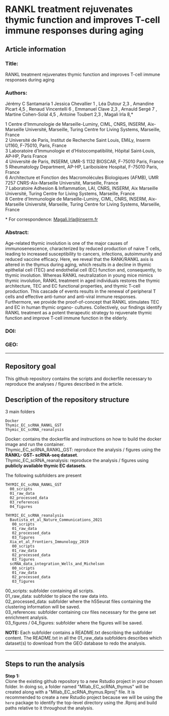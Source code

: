 # RANKL treatment rejuvenates thymic function and improves T-cell immune responses during aging
## Article information

### Title:
RANKL treatment rejuvenates thymic function and improves T-cell immune responses during aging

### Authors:
Jérémy C Santamaria 1 Jessica Chevallier 1 , Léa Dutour 2,3 , Amandine Picart 4,5 , Renaud
Vincentelli 6 , Emmanuel Clave 2,3 , Arnauld Sergé 7 , Martine Cohen-Solal 4,5 , Antoine Toubert 2,3 ,
Magali Irla 8,*

1 Centre d'Immunologie de Marseille-Luminy, CIML, CNRS, INSERM, Aix-Marseille Université,
Marseille, Turing Centre for Living Systems, Marseille, France  
2 Université de Paris, Institut de Recherche Saint Louis, EMiLy, Inserm U1160, F-75010, Paris, France  
3 Laboratoire d’Immunologie et d’Histocompatibilité, Hôpital Saint‐Louis, AP‐HP, Paris France  
4 Université de Paris, INSERM, UMR-S 1132 BIOSCAR, F-75010 Paris, France  
5 Rheumatology Department, AP-HP, Lariboisière Hospital, F-75010 Paris, France  
6 Architecture et Fonction des Macromolécules Biologiques (AFMB), UMR 7257 CNRS-Aix-Marseille
Université, Marseille, France  
7 Laboratoire Adhesion &amp; Inflammation, LAI, CNRS, INSERM, Aix Marseille Université, Turing Centre
for Living Systems, Marseille, France  
8 Centre d'Immunologie de Marseille-Luminy, CIML, CNRS, INSERM, Aix-Marseille Université,
Marseille, Turing Centre for Living Systems, Marseille, France  

\* For correspondence: Magali.Irla@inserm.fr

### Abstract:
Age-related thymic involution is one of the major causes of immunosenescence,
characterized by reduced production of naive T cells, leading to increased susceptibility to
cancers, infections, autoimmunity and reduced vaccine efficacy. Here, we reveal that the
RANK/RANKL axis is altered in the thymus during aging, which results in a decline in thymic
epithelial cell (TEC) and endothelial cell (EC) function and, consequently, to thymic
involution. Whereas RANKL neutralization in young mice mimics thymic involution, RANKL
treatment in aged individuals restores the thymic architecture, TEC and EC functional
properties, and thymic T-cell production. This cascade of events results in the renewal of
peripheral T cells and effective anti-tumor and anti-viral immune responses. Furthermore, we
provide the proof-of-concept that RANKL stimulates TEC and EC in human thymic organo-
cultures. Collectively, our findings identify RANKL treatment as a potent therapeutic strategy
to rejuvenate thymic function and improve T-cell immune function in the elderly.

### DOI:

### GEO: 
***
## Repository goal 
This github repository contains the scripts and dockerfile necessary to reproduce the analyses / figures described in the article. 

## Description of the repository structure
3 main folders
```
Docker
Thymic_EC_scRNA_RANKL_GST
Thymic_EC_scRNA_reanalysis
```
Docker: contains the dockerfile and instructions on how to build the docker image and run the container.  
Thymic_EC_scRNA_RANKL_GST: reproduce the analysis / figures using the **RANKL- GST- scRNA-seq dataset**.  
Thymic_EC_scRNA_reanalysis: reproduce the analysis / figures using **publicly available thymic EC datasets**. 

The following subfolders are present
```
THYMIC_EC_scRNA_RANKL_GST
  00_scripts
  01_raw_data
  02_processed_data
  03_references
  04_figures

THYMIC_EC_scRNA_reanalysis
  Bautista_et_al_Nature_Communications_2021
   00_scripts
   01_raw_data
   02_processed_data
   03_figures
  Xia_et_al_Frontiers_Immunology_2019
   00_scripts
   01_raw_data
   02_processed_data
   03_figures
  scRNA_data_integration_Wells_and_Michelson
   00_scripts
   01_raw_data
   02_processed_data
   03_figures
```
00_scripts: subfolder containing all scripts.   
01_raw_data: subfolder to place the raw data into.  
02_processed_data: subfolder where the h5Seurat files containing the clustering information will be saved.   
03_references: subfolder containing csv files necessary for the gene set enrichment analysis.  
03_figures / 04_figures: subfolder where the figures will be saved.   

**NOTE:** Each subfolder contains a README.txt describing the subfolder content. The README.txt in all the 01_raw_data subfolders describes which dataset(s) to download from the GEO database to redo the analysis. 
***
## Steps to run the analysis 

**Step 1:**  
Clone the existing github repository to a new Rstudio project in your chosen folder. In doing so, a folder named "MIlab_EC_scRNA_thymus" will be created along with a "MIlab_EC_scRNA_thymus.Rproj" file. It is recommended to create a new Rstudio project because we will be using the ```here``` package to identify the top-level directory using the .Rproj and build paths relative to it throughout the analysis. 
